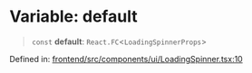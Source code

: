 # Variable: default

> `const` **default**: `React.FC`\<`LoadingSpinnerProps`\>

Defined in: [frontend/src/components/ui/LoadingSpinner.tsx:10](https://github.com/lsendel/sass/blob/ca8b2b87627589617e0de57047e1f50d53e78078/frontend/src/components/ui/LoadingSpinner.tsx#L10)
